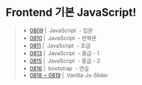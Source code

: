# Frontend 기본 JavaScript!
> - [0809](./README/0809.md) | &nbsp;JavaScript&nbsp; - 입문
> - [0810](./README/0810.md) | &nbsp;JavaScript&nbsp; - 반복문
> - [0811](./README/0811.md) | &nbsp;JavaScript&nbsp; - 초급
> - [0813](./README/0813.md) | &nbsp;JavaScript&nbsp; - 중급 - 1
> - [0815](./README/0815.md) | &nbsp;JavaScript&nbsp; - 중급 - 2
> - [0816](./project/bootstrap_practice/README.md) | &nbsp;bootstrap&nbsp; - 연습
> - [0818 ~ 0819](./project/Vanilla-Js-Slider/README.md) | &nbsp;Vanilla-Js-Slider&nbsp; 